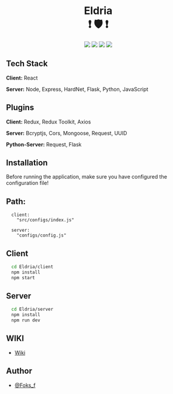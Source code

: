 <div align="center">

# Eldria <br> ❗ :shield: ❗

![](https://img.shields.io/badge/License-MIT-green.svg)
![](https://img.shields.io/badge/Author-Foks_f-orange.svg)
![](https://img.shields.io/badge/Node->=10-red.svg)
![](https://img.shields.io/badge/Python-3.12-blue.svg)

</div>


## Tech Stack

**Client:** React

**Server:** Node, Express, HardNet, Flask, Python, JavaScript


## Plugins

**Client:** Redux, Redux Toolkit, Axios

**Server:** Bcryptjs, Cors, Mongoose, Request, UUID

**Python-Server:** Request, Flask

## Installation

Before running the application, make sure you have configured the configuration file!

## Path:
```path
  client:
    "src/configs/index.js"

  server:
    "configs/config.js"
```

## Client

```bash
  cd Eldria/client
  npm install
  npm start
```

## Server

```bash
  cd Eldria/server
  npm install
  npm run dev
```

  
## WIKI

- [Wiki](https://www.github.com/foksif/Eldria/wiki)



## Author

- [@Foks_f](https://www.github.com/foksif)

